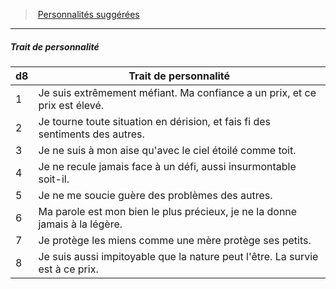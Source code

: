 ﻿---
!PersonalityTraitItem
Table: >+
  |d8|Trait de personnalité|

  |---|---|

  |1|Je suis extrêmement méfiant. Ma confiance a <!--br-->un prix, et ce prix est élevé.|

  |2|Je tourne toute situation en dérision, et fais fi <!--br-->des sentiments des autres.|

  |3|Je ne suis à mon aise qu'avec le ciel étoilé <!--br-->comme toit.|

  |4|Je ne recule jamais face à un défi, aussi <!--br-->insurmontable soit-il.|

  |5|Je ne me soucie guère des problèmes des <!--br-->autres.|

  |6|Ma parole est mon bien le plus précieux, je ne <!--br-->la donne jamais à la légère.|

  |7|Je protège les miens comme une mère protège <!--br-->ses petits.|

  |8|Je suis aussi impitoyable que la nature peut <!--br-->l'être. La survie est à ce prix.|

Id: background_brigand_hd.md#trait-de-personnalité
ParentLink: background_brigand_hd.md#personnalités-suggérées
Name: Trait de personnalité
ParentName: Personnalités suggérées
NameLevel: 5
Attributes: {}
AttributesDictionary: >+
  {}

---
> [Personnalités suggérées](hd_background_brigand_personnalites_suggerees.md)

---

##### Trait de personnalité

|d8|Trait de personnalité|
|---|---|
|1|Je suis extrêmement méfiant. Ma confiance a un prix, et ce prix est élevé.|
|2|Je tourne toute situation en dérision, et fais fi des sentiments des autres.|
|3|Je ne suis à mon aise qu'avec le ciel étoilé comme toit.|
|4|Je ne recule jamais face à un défi, aussi insurmontable soit-il.|
|5|Je ne me soucie guère des problèmes des autres.|
|6|Ma parole est mon bien le plus précieux, je ne la donne jamais à la légère.|
|7|Je protège les miens comme une mère protège ses petits.|
|8|Je suis aussi impitoyable que la nature peut l'être. La survie est à ce prix.|

